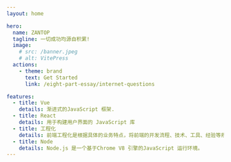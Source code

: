 ```yaml
---
layout: home

hero:
  name: ZANTOP
  tagline: 一切成功均源自积累!
  image:
    # src: /banner.jpeg
    # alt: VitePress
  actions:
    - theme: brand
      text: Get Started
      link: /eight-part-essay/internet-questions

features:
  - title: Vue
    details: 渐进式的JavaScript 框架.
  - title: React
    details: 用于构建用户界面的 JavaScript 库
  - title: 工程化
    details: 前端工程化是根据具体的业务特点，将前端的开发流程、技术、工具、经验等规范化、标准化。
  - title: Node
    details: Node.js 是一个基于Chrome V8 引擎的JavaScript 运行环境。
---
```

